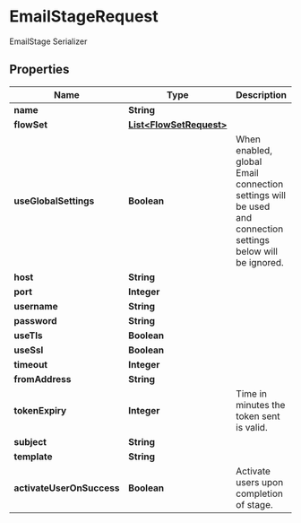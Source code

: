 

# EmailStageRequest

EmailStage Serializer

## Properties

| Name | Type | Description | Notes |
|------------ | ------------- | ------------- | -------------|
|**name** | **String** |  |  |
|**flowSet** | [**List&lt;FlowSetRequest&gt;**](FlowSetRequest.md) |  |  [optional] |
|**useGlobalSettings** | **Boolean** | When enabled, global Email connection settings will be used and connection settings below will be ignored. |  [optional] |
|**host** | **String** |  |  [optional] |
|**port** | **Integer** |  |  [optional] |
|**username** | **String** |  |  [optional] |
|**password** | **String** |  |  [optional] |
|**useTls** | **Boolean** |  |  [optional] |
|**useSsl** | **Boolean** |  |  [optional] |
|**timeout** | **Integer** |  |  [optional] |
|**fromAddress** | **String** |  |  [optional] |
|**tokenExpiry** | **Integer** | Time in minutes the token sent is valid. |  [optional] |
|**subject** | **String** |  |  [optional] |
|**template** | **String** |  |  [optional] |
|**activateUserOnSuccess** | **Boolean** | Activate users upon completion of stage. |  [optional] |



